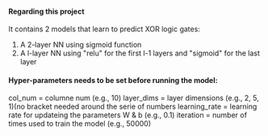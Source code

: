 #### Regarding this project
It contains 2 models that learn to predict XOR logic gates:

1. A 2-layer NN using sigmoid function
2. A l-layer NN using "relu" for the first l-1 layers and "sigmoid" for the last layer

#### Hyper-parameters needs to be set before running the model:
col_num = columne num (e.g., 10)
layer_dims = layer dimensions (e.g., 2, 5, 1)(no bracket needed around the serie of numbers
learning_rate = learning rate for updateing the parameters W & b (e.g., 0.1)
iteration = number of times used to train the model (e.g., 50000)